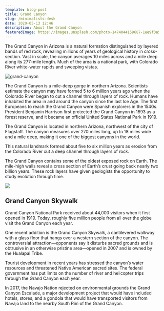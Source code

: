 ```yaml
---
template: blog-post
title: Grand Canyon
slug: /minimalists-desk
date: 2020-05-13 12:46
description: About the Grand Canyon
featuredImage: https://images.unsplash.com/photo-1474044159687-1ee9f3a51722?ixlib=rb-4.0.3&ixid=MnwxMjA3fDB8MHxwaG90by1wYWdlfHx8fGVufDB8fHx8&auto=format&fit=crop&w=1170&q=80
---
```


The Grand Canyon in Arizona is a natural formation distinguished by layered bands of red rock, revealing millions of years of geological history in cross-section. Vast in scale, the canyon averages 10 miles across and a mile deep along its 277-mile length. Much of the area is a national park, with Colorado River white-water rapids and sweeping vistas.

![grand-canyon](https://images.unsplash.com/photo-1615551043360-33de8b5f410c?ixlib=rb-4.0.3&ixid=MnwxMjA3fDB8MHxwaG90by1wYWdlfHx8fGVufDB8fHx8&auto=format&fit=crop&w=1176&q=80)

The Grand Canyon is a mile-deep gorge in northern Arizona. Scientists estimate the canyon may have formed 5 to 6 million years ago when the Colorado River began to cut a channel through layers of rock. Humans have inhabited the area in and around the canyon since the last Ice Age. The first Europeans to reach the Grand Canyon were Spanish explorers in the 1540s. President Benjamin Harrison first protected the Grand Canyon in 1893 as a forest reserve, and it became an official United States National Park in 1919.

The Grand Canyon is located in northern Arizona, northwest of the city of Flagstaff. The canyon measures over 270 miles long, up to 18 miles wide and a mile deep, making it one of the biggest canyons in the world.

This natural landmark formed about five to six million years as erosion from the Colorado River cut a deep channel through layers of rock.

The Grand Canyon contains some of the oldest exposed rock on Earth. The mile-high walls reveal a cross section of Earth’s crust going back nearly two billion years. These rock layers have given geologists the opportunity to study evolution through time.

![](https://images.unsplash.com/photo-1578249949606-334a0dd4dd8b?ixlib=rb-4.0.3&ixid=MnwxMjA3fDB8MHxwaG90by1wYWdlfHx8fGVufDB8fHx8&auto=format&fit=crop&w=1170&q=80)

## Grand Canyon Skywalk
Grand Canyon National Park received about 44,000 visitors when it first opened in 1919. Today, roughly five million people from all over the globe visit the Grand Canyon each year.

One recent addition is the Grand Canyon Skywalk, a cantilevered walkway with a glass floor that hangs over a western section of the canyon. The controversial attraction—opponents say it disturbs sacred grounds and is obtrusive in an otherwise pristine area—opened in 2007 and is owned by the Hualapai Tribe.

Tourist development in recent years has stressed the canyon’s water resources and threatened Native American sacred sites. The federal government has put limits on the number of river and helicopter trips through the Grand Canyon each year.

In 2017, the Navajo Nation rejected on environmental grounds the Grand Canyon Escalade, a major development project that would have included hotels, stores, and a gondola that would have transported visitors from Navajo land to the nearby South Rim of the Grand Canyon.